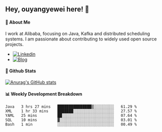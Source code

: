 ## Hey, ouyangyewei here! :wave:

#### :rocket: About Me
I work at Alibaba, focusing on Java, Kafka and distributed scheduling systems. I am passionate about contributing to widely used open source projects.

- [![Linkedin](https://img.shields.io/badge/LinkedIn-ouyangyewei-blue)](https://www.linkedin.com/in/ouyangyewei/)
- [![Blog](https://img.shields.io/badge/Blog-yeweiouyang-orange)](https://blog.csdn.net/yeweiouyang)

#### :star2: Github Stats
[![Anurag's GitHub stats](https://github-readme-stats.vercel.app/api?username=ouyangyewei&show_icons=true&cache_seconds=3600&theme=tokyonight)](https://github.com/anuraghazra/github-readme-stats)

#### :bar_chart: Weekly Development Breakdown
<!--START_SECTION:waka-->
```text
Java   3 hrs 27 mins   ███████████████▒░░░░░░░░░   61.29 % 
XML    1 hr 33 mins    ███████░░░░░░░░░░░░░░░░░░   27.57 % 
YAML   25 mins         ██░░░░░░░░░░░░░░░░░░░░░░░   07.64 % 
SQL    10 mins         ▓░░░░░░░░░░░░░░░░░░░░░░░░   03.01 % 
Bash   1 min           ░░░░░░░░░░░░░░░░░░░░░░░░░   00.49 % 
```
<!--END_SECTION:waka-->
